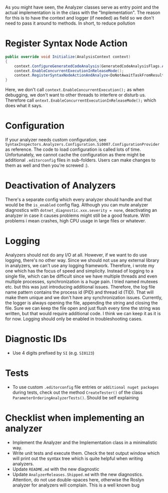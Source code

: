 As you might have seen, the Analyzer classes serve as entry point and the actual implementation is in the class with the "Implementation".
The reason for this is to have the context and logger (if needed) as field so we don't need to pass it around to methods. In short, to reduce pollution


# Register Syntax Node Action
```csharp
public override void Initialize(AnalysisContext context)
{
    context.ConfigureGeneratedCodeAnalysis(GeneratedCodeAnalysisFlags.Analyze);
    context.EnableConcurrentExecutionInReleaseMode();
    context.RegisterSyntaxNodeActionAndAnalyze<DoNotAwaitTaskFromResultAnalyzerImplementation>(a => a.AnalyzeAwait, SyntaxKind.AwaitExpression);
}
```
Here, we don't call `context.EnableConcurrentExecution();` as when debugging, we don't want to other threads to interfere or disturb us. Therefore call `ontext.EnableConcurrentExecutionInReleaseMode();` which does what it says.

# Configuration
If your analyzer needs custom configuration, see `SyntaxInspectors.Analyzers.Configuration.Si0007.ConfigurationProvider` as reference.
The code to load configuration is called lots of time. Unfortunately, we cannot cache the configuration as there might be additional `.editorconfig` files in sub-folders. Users can make changes to them as well and then you're screwed :).

# Deactivation of Analyzers
There's a separate config which every analyzer should handle and that would be the `is_enabled` config flag.
Although you can mute analyzer diagnostics with `dotnet_diagnostic.xxx.severity = none`, deactivating an analyzer in case it causes problems might still be a good feature. With problems i mean crashes, high CPU usage in large files or whatever.

# Logging
Analyzers should not do any I/O at all. However, if we want to do use logging, there's no other way.
Since we should not use any external library in analyzers, we can't use any logging framework. Therefore, i wrote my one which has the focus of speed and simplicity. 
Instead of logging to a single file, which can be difficult since we have multiple threads and even multiple processes, synchronization is a huge pain. I tried named mutexes etc. but this was just introducing additional issues. Therefore, the log file name pattern contains the process id (PID) and thread id (TID). That will make them unique and we don't have any synchronization issues.
Currently, the logger is always opening the file, appending the string and closing the file. Sure we can keep the file open and just flush every time the string was written, but that would require additional code. I think we can keep it as it is for now. Logging should only be enabled in troubleshooting cases.

# Diagnostic IDs
- Use 4 digits prefixed by `SI` (e.g. `SI0123`)

# Tests
- To use custom `.editorconfig` file entries or `additional nuget packages` during tests, check out the method `CreateTester()` of the class `ParameterOrderingAnalyzerTests()`. Should be self explaining


# Checklist when implementing an analyzer
- Implement the Analyzer and the Implementation class in a minimalistic way. 
- Write unit tests and execute them. Check the test output window which will print out the syntax tree which is quite helpful when writing analyzers.
- Update `README.md` with the new diagnostic
- Update `AnalyzerReleases.Shipped.md` with the new diagnostics. Attention, do not use double-spaces here, otherwise the Roslyn analyzer for analyzers will complain. This is a well known bug
